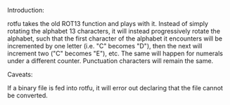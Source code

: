 Introduction:

rotfu takes the old ROT13 function and plays with it. Instead of simply rotating the alphabet 13 characters,
it will instead progressively rotate the alphabet, such that the first character of the alphabet it
encounters will be incremented by one letter (i.e. "C" becomes "D"), then the next will increment two ("C"
becomes "E"), etc. The same will happen for numerals under a different counter. Punctuation characters will
remain the same.

Caveats:

If a binary file is fed into rotfu, it will error out declaring that the file cannot be converted.
